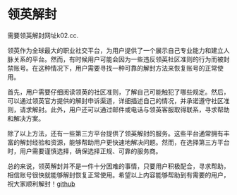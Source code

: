 # 领英解封

需要领英解封网址k02.cc. 

领英作为全球最大的职业社交平台，为用户提供了一个展示自己专业能力和建立人脉关系的平台。然而，有时候用户可能会因为一些违反领英社区准则的行为而被封禁账号。在这种情况下，用户需要寻找一种可靠的解封方法来恢复账号的正常使用。

首先，用户需要仔细阅读领英的社区准则，了解自己可能触犯了哪些规定。然后，可以通过领英官方提供的解封申诉渠道，详细描述自己的情况，并承诺遵守社区准则，请求解封。此外，用户还可以通过邮件或电话与领英客服取得联系，寻求帮助和解决方案。

除了以上方法，还有一些第三方平台提供了领英解封的服务。这些平台通常拥有丰富的解封经验和资源，能够帮助用户更快速地解决问题。然而，在选择第三方平台时，用户需要谨慎选择，确保选择正规、可靠的服务商。

总的来说，领英解封并不是一件十分困难的事情，只要用户积极配合，寻求帮助，相信账号很快就能够解封恢复正常使用。希望以上内容能够帮助到有需要的用户，祝大家顺利解封！[github](https://github.com)